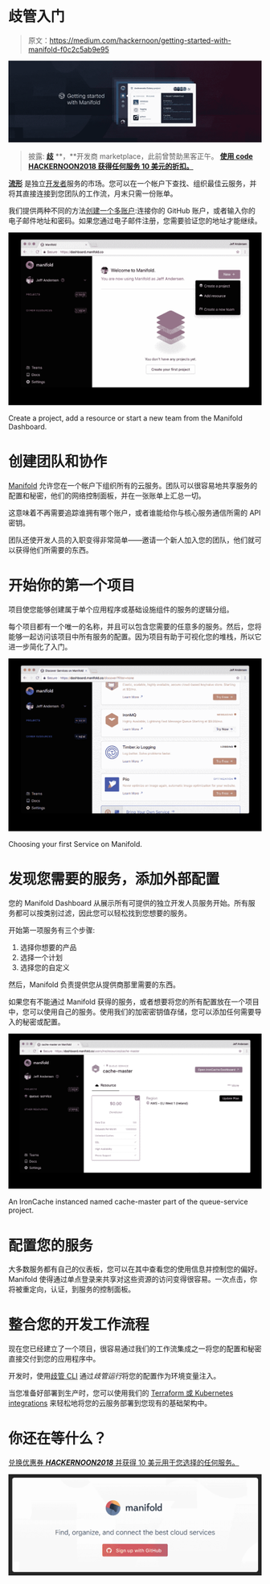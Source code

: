 # 歧管入门

> 原文：<https://medium.com/hackernoon/getting-started-with-manifold-f0c2c5ab9e95>

![](img/4115d2dbd211ce34c1f7d7b4f1fcfc4a.png)

> 披露: [**歧**](https://bit.ly/2lk2sCG) **，**开发商 marketplace，此前曾赞助黑客正午。 [**使用 code HACKERNOON2018 获得任何服务 10 美元的折扣。**](https://bit.ly/2lk2sCG)

[**流形**](https://bit.ly/2lk2sCG) 是独立[开发者](https://hackernoon.com/tagged/developer)服务的市场。您可以在一个帐户下查找、组织最佳云服务，并将其直接连接到您团队的工作流，月末只需一份账单。

我们提供两种不同的方法[创建一个多账户](https://dashboard.manifold.co/register):连接你的 GitHub 账户，或者输入你的电子邮件地址和密码。如果您通过电子邮件注册，您需要验证您的地址才能继续。

![](img/c27f7c5e42aa9537e65d65f59ba3c8e3.png)

Create a project, add a resource or start a new team from the Manifold Dashboard.

# 创建团队和协作

[Manifold](https://hackernoon.com/tagged/manifold) 允许您在一个帐户下组织所有的云服务。团队可以很容易地共享服务的配置和秘密，他们的网络控制面板，并在一张账单上汇总一切。

这意味着不再需要追踪谁拥有哪个账户，或者谁能给你与核心服务通信所需的 API 密钥。

团队还使开发人员的入职变得非常简单——邀请一个新人加入您的团队，他们就可以获得他们所需要的东西。

# 开始你的第一个项目

项目使您能够创建属于单个应用程序或基础设施组件的服务的逻辑分组。

每个项目都有一个唯一的名称，并且可以包含您需要的任意多的服务。然后，您将能够一起访问该项目中所有服务的配置。因为项目有助于可视化您的堆栈，所以它进一步简化了入门。

![](img/2ad585e574b7a36ed5a3b746cba980b5.png)

Choosing your first Service on Manifold.

# 发现您需要的服务，添加外部配置

您的 Manifold Dashboard 从展示所有可提供的独立开发人员服务开始。所有服务都可以按类别过滤，因此您可以轻松找到您想要的服务。

开始第一项服务有三个步骤:

1.  选择你想要的产品
2.  选择一个计划
3.  选择您的自定义

然后，Manifold 负责提供您从提供商那里需要的东西。

如果您有不能通过 Manifold 获得的服务，或者想要将您的所有配置放在一个项目中，您可以使用自己的服务。使用我们的加密密钥值存储，您可以添加任何需要导入的秘密或配置。

![](img/ee777efd2c2f74452d1c7ec6a38d7899.png)

An IronCache instanced named cache-master part of the queue-service project.

# 配置您的服务

大多数服务都有自己的仪表板，您可以在其中查看您的使用信息并控制您的偏好。Manifold 使得通过单点登录来共享对这些资源的访问变得很容易。一次点击，你将被重定向，认证，到服务的控制面板。

# 整合您的开发工作流程

现在您已经建立了一个项目，很容易通过我们的工作流集成之一将您的配置和秘密直接交付到您的应用程序中。

开发时，使用[歧管 CLI](https://blog.manifold.co/manage-your-cloud-services-like-a-developer-with-our-cli-tool-f02c88d9a7fd) 通过*歧管运行*将您的配置作为环境变量注入。

当您准备好部署到生产时，您可以使用我们的 [Terraform 或 Kubernetes integrations](https://blog.manifold.co/manifold-%EF%B8%8F-kubernetes-terraform-9dcf09703e5a) 来轻松地将您的云服务部署到您现有的基础架构中。

# 你还在等什么？

[兑换优惠券 ***HACKERNOON2018*** 并获得 10 美元用于您选择的任何服务。](https://bit.ly/2lk2sCG)

[![](img/4a7e2f869f7ca8b198653c9a63b95cde.png)](https://bit.ly/2lk2sCG)